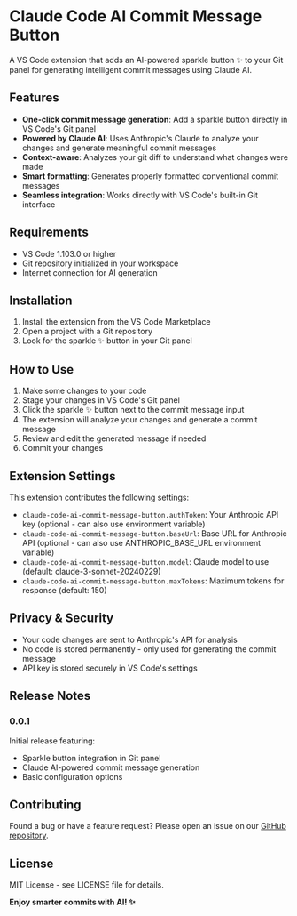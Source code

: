 # Claude Code AI Commit Message Button

A VS Code extension that adds an AI-powered sparkle button ✨ to your Git panel for generating intelligent commit messages using Claude AI.

## Features

- **One-click commit message generation**: Add a sparkle button directly in VS Code's Git panel
- **Powered by Claude AI**: Uses Anthropic's Claude to analyze your changes and generate meaningful commit messages
- **Context-aware**: Analyzes your git diff to understand what changes were made
- **Smart formatting**: Generates properly formatted conventional commit messages
- **Seamless integration**: Works directly with VS Code's built-in Git interface

## Requirements

- VS Code 1.103.0 or higher
- Git repository initialized in your workspace
- Internet connection for AI generation

## Installation

1. Install the extension from the VS Code Marketplace
2. Open a project with a Git repository
3. Look for the sparkle ✨ button in your Git panel

## How to Use

1. Make some changes to your code
2. Stage your changes in VS Code's Git panel
3. Click the sparkle ✨ button next to the commit message input
4. The extension will analyze your changes and generate a commit message
5. Review and edit the generated message if needed
6. Commit your changes

## Extension Settings

This extension contributes the following settings:

* `claude-code-ai-commit-message-button.authToken`: Your Anthropic API key (optional - can also use environment variable)
* `claude-code-ai-commit-message-button.baseUrl`: Base URL for Anthropic API (optional - can also use ANTHROPIC_BASE_URL environment variable)
* `claude-code-ai-commit-message-button.model`: Claude model to use (default: claude-3-sonnet-20240229)
* `claude-code-ai-commit-message-button.maxTokens`: Maximum tokens for response (default: 150)

## Privacy & Security

- Your code changes are sent to Anthropic's API for analysis
- No code is stored permanently - only used for generating the commit message
- API key is stored securely in VS Code's settings

## Release Notes

### 0.0.1

Initial release featuring:
- Sparkle button integration in Git panel
- Claude AI-powered commit message generation
- Basic configuration options

## Contributing

Found a bug or have a feature request? Please open an issue on our [GitHub repository](https://github.com/taltukh/claude-code-ai-commit-message-button).

## License

MIT License - see LICENSE file for details.

**Enjoy smarter commits with AI! ✨**
